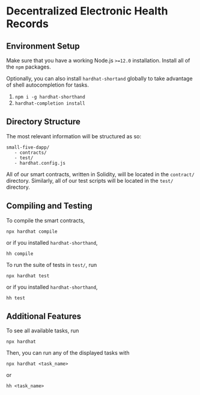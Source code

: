 # Decentralized Electronic Health Records

## Environment Setup
Make sure that you have a working Node.js `>=12.0` installation.
Install all of the `npm` packages.

Optionally, you can also install `hardhat-shortand` globally to take advantage of
shell autocompletion for tasks.
1. `npm i -g hardhat-shorthand`
2. `hardhat-completion install`

## Directory Structure
The most relevant information will be structured as so:
```
small-five-dapp/
   - contracts/
   - test/
   - hardhat.config.js
```
All of our smart contracts, written in Solidity, will be located in the 
`contract/` directory. Similarly, all of our test scripts will be located 
in the `test/` directory.

## Compiling and Testing
To compile the smart contracts, 
```
npx hardhat compile
```
or if you installed `hardhat-shorthand`, 
```
hh compile
```
To run the suite of tests in `test/`, run
```
npx hardhat test
```
or if you installed `hardhat-shorthand`,
```
hh test
```

## Additional Features
To see all available tasks, run 
```
npx hardhat
```

Then, you can run any of the displayed tasks with
```
npx hardhat <task_name>
```
or 
```
hh <task_name>
```

